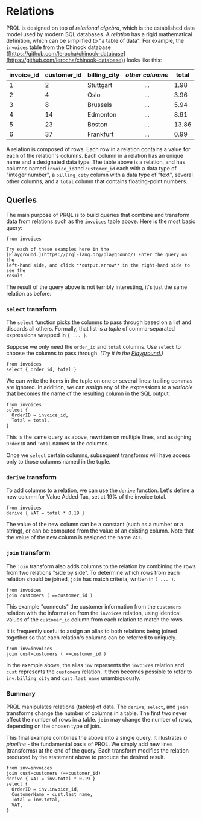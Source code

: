 # Relations

PRQL is designed on top of _relational algebra_, which is the established data
model used by modern SQL databases. A _relation_ has a rigid mathematical
definition, which can be simplified to "a table of data". For example, the
`invoices` table from the Chinook database
([https://github.com/lerocha/chinook-database](https://github.com/lerocha/chinook-database))
looks like this:

| invoice_id | customer_id | billing_city | _other columns_ | total |
| ---------- | ----------- | ------------ | :-------------: | ----- |
| 1          | 2           | Stuttgart    |       ...       | 1.98  |
| 2          | 4           | Oslo         |       ...       | 3.96  |
| 3          | 8           | Brussels     |       ...       | 5.94  |
| 4          | 14          | Edmonton     |       ...       | 8.91  |
| 5          | 23          | Boston       |       ...       | 13.86 |
| 6          | 37          | Frankfurt    |       ...       | 0.99  |

A relation is composed of rows. Each row in a relation contains a value for each
of the relation's columns. Each column in a relation has an unique name and a
designated data type. The table above is a relation, and has columns named
`invoice_id`and `customer_id` each with a data type of "integer number", a
`billing_city` column with a data type of "text", several other columns, and a
`total` column that contains floating-point numbers.

## Queries

The main purpose of PRQL is to build queries that combine and transform data
from relations such as the `invoices` table above. Here is the most basic query:

```prql no-eval
from invoices
```

```admonish note
Try each of these examples here in the
[Playground.](https://prql-lang.org/playground/) Enter the query on the
left-hand side, and click **output.arrow** in the right-hand side to see the
result.
```

The result of the query above is not terribly interesting, it's just the same
relation as before.

### `select` transform

The `select` function picks the columns to pass through based on a list and
discards all others. Formally, that list is a _tuple_ of comma-separated
expressions wrapped in `{ ... }`.

Suppose we only need the `order_id` and `total` columns. Use `select` to choose
the columns to pass through. _(Try it in the
[Playground.](https://prql-lang.org/playground/))_

```prql no-eval
from invoices
select { order_id, total }
```

We can write the items in the tuple on one or several lines: trailing commas are
ignored. In addition, we can assign any of the expressions to a _variable_ that
becomes the name of the resulting column in the SQL output.

```prql no-eval
from invoices
select {
  OrderID = invoice_id,
  Total = total,
}
```

This is the same query as above, rewritten on multiple lines, and assigning
`OrderID` and `Total` names to the columns.

Once we `select` certain columns, subsequent transforms will have access only to
those columns named in the tuple.

### `derive` transform

To add columns to a relation, we can use the `derive` function. Let's define a new
column for Value Added Tax, set at 19% of the invoice total.

```prql no-eval
from invoices
derive { VAT = total * 0.19 }
```

<!-- todo: make sure that the new column is unnamed -->

The value of the new column can be a constant (such as a number or a string), or
can be computed from the value of an existing column. Note that the value of the
new column is assigned the name `VAT`.

### `join` transform

The `join` transform also adds columns to the relation by combining the rows
from two relations "side by side". To determine which rows from each relation
should be joined, `join` has match criteria, written in `( ... )`.

```prql no-eval
from invoices
join customers ( ==customer_id )
```

This example "connects" the customer information from the `customers` relation
with the information from the `invoices` relation, using identical values of the
`customer_id` column from each relation to match the rows.

It is frequently useful to assign an alias to both relations being joined
together so that each relation's columns can be referred to uniquely.

```prql no-eval
from inv=invoices
join cust=customers ( ==customer_id )
```

In the example above, the alias `inv` represents the `invoices` relation and
`cust` represents the `customers` relation. It then becomes possible to refer to
`inv.billing_city` and `cust.last_name` unambiguously.

### Summary

PRQL manipulates relations (tables) of data. The `derive`, `select`, and `join`
transforms change the number of columns in a table. The first two never affect
the number of rows in a table. `join` may change the number of rows, depending
on the chosen type of join.

This final example combines the above into a single query. It illustrates _a
pipeline_ - the fundamental basis of PRQL. We simply add new lines (transforms)
at the end of the query. Each transform modifies the relation produced by the
statement above to produce the desired result.

```prql no-eval
from inv=invoices
join cust=customers (==customer_id)
derive { VAT = inv.total * 0.19 }
select {
  OrderID = inv.invoice_id,
  CustomerName = cust.last_name,
  Total = inv.total,
  VAT,
}
```

<!-- PRQL uses the data from... _Where does our data come from? Do we use some canonical version?_ -->
